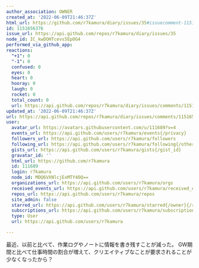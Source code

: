 ```yaml
---
author_association: OWNER
created_at: '2022-06-09T21:46:37Z'
html_url: https://github.com/r7kamura/diary/issues/35#issuecomment-1151656376
id: 1151656376
issue_url: https://api.github.com/repos/r7kamura/diary/issues/35
node_id: IC_kwDOHTcevs5EpOG4
performed_via_github_app: 
reactions:
  "+1": 0
  "-1": 0
  confused: 0
  eyes: 0
  heart: 0
  hooray: 0
  laugh: 0
  rocket: 0
  total_count: 0
  url: https://api.github.com/repos/r7kamura/diary/issues/comments/1151656376/reactions
updated_at: '2022-06-09T21:46:37Z'
url: https://api.github.com/repos/r7kamura/diary/issues/comments/1151656376
user:
  avatar_url: https://avatars.githubusercontent.com/u/111689?v=4
  events_url: https://api.github.com/users/r7kamura/events{/privacy}
  followers_url: https://api.github.com/users/r7kamura/followers
  following_url: https://api.github.com/users/r7kamura/following{/other_user}
  gists_url: https://api.github.com/users/r7kamura/gists{/gist_id}
  gravatar_id: ''
  html_url: https://github.com/r7kamura
  id: 111689
  login: r7kamura
  node_id: MDQ6VXNlcjExMTY4OQ==
  organizations_url: https://api.github.com/users/r7kamura/orgs
  received_events_url: https://api.github.com/users/r7kamura/received_events
  repos_url: https://api.github.com/users/r7kamura/repos
  site_admin: false
  starred_url: https://api.github.com/users/r7kamura/starred{/owner}{/repo}
  subscriptions_url: https://api.github.com/users/r7kamura/subscriptions
  type: User
  url: https://api.github.com/users/r7kamura

---
```

最近、以前と比べて、作業ログやノートに情報を書き残すことが減った。
GW期間と比べて仕事時間の割合が増えて、クリエイティブなことが要求されることが少なくなったから？